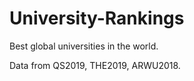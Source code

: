 # University-Rankings
Best global universities in the world.

Data from QS2019, THE2019, ARWU2018.

